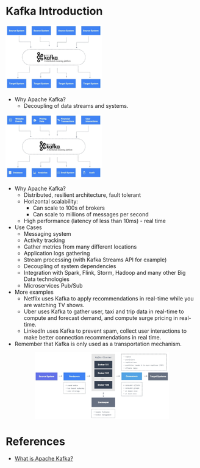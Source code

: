 # Kafka Introduction

<img src="./diagrams/image.png" width="50%" />

- Why Apache Kafka?
  - Decoupling of data streams and systems.

<img src="./diagrams/image-1.png" width="50%" />

- Why Apache Kafka?
  - Distributed, resilient architecture, fault tolerant
  - Horizontal scalability:
    - Can scale to 100s of brokers
    - Can scale to millions of messages per second
  - High performance (latency of less than 10ms) - real time
- Use Cases
  - Messaging system
  - Activity tracking
  - Gather metrics from many different locations
  - Application logs gathering
  - Stream processing (with Kafka Streams API for example)
  - Decoupling of system dependencies
  - Integration with Spark, Flink, Storm, Hadoop and many other Big Data technologies
  - Microservices Pub/Sub
- More examples
  - Netflix uses Kafka to apply recommendations in real-time while you are watching TV shows.
  - Uber uses Kafka to gather user, taxi and trip data in real-time to compute and forecast demand, and compute surge pricing in real-time.
  - LinkedIn uses Kafka to prevent spam, collect user interactions to make better connection recommendations in real time.
- Remember that Kafka is only used as a transportation mechanism.

<p align="center">
<img src="./diagrams/image-2.png" width="70%" />
</p>

# References

- [What is Apache Kafka?](https://learn.conduktor.io/kafka/what-is-apache-kafka/)
